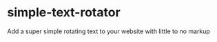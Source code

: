 simple-text-rotator
===================

Add a super simple rotating text to your website with little to no markup
